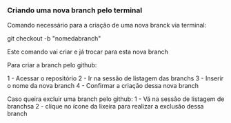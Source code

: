 ### Criando uma nova branch pelo terminal

Comando necessário para a criação de uma nova branck via terminal:

git checkout -b "nomedabranch"

Este comando vai criar e já trocar para esta nova branch

Para criar a branch pelo github:

1 - Acessar o repositório
2 - Ir na sessão de listagem das branchs
3 - Inserir o nome da nova branch
4 - Confirmar a criação dessa nova branch

Caso queira excluir uma branch pelo github:
1 - Vá na sessão de listagem de branchsa
2 - clique no ícone da lixeira para realizar a exclusão dessa branch
